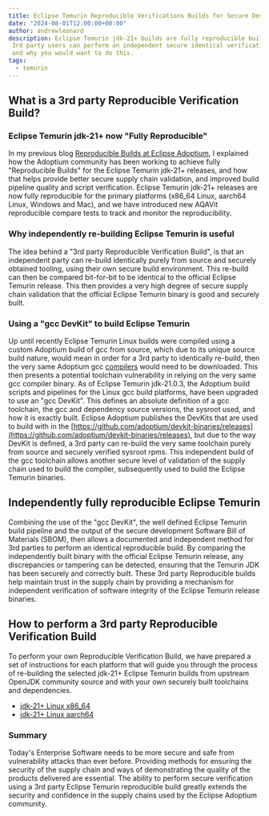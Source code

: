 ```yaml
---
title: Eclipse Temurin Reproducible Verifications Builds for Secure Development
date: "2024-08-01T12:00:00+00:00"
author: andrewleonard
description: Eclipse Temurin jdk-21+ builds are fully reproducible build. This blog explains how
 3rd party users can perform an independent secure identical verification of an Eclipse Temurin build,
 and why you would want to do this.
tags:
  - temurin
---
```


## What is a 3rd party Reproducible Verification Build?

### Eclipse Temurin jdk-21+ now "Fully Reproducible"

In my previous blog [Reproducible Builds at Eclipse Adoptium](https://adoptium.net/blog/2022/06/adoptium-reproducible-builds/), I explained
how the Adoptium community has been working to achieve fully "Reproducible Builds" for the Eclipse Temurin jdk-21+ releases,
and how that helps provide better secure supply chain validation, and improved build pipeline quality and script verification.
Eclipse Temurin jdk-21+ releases are now fully reproducible for the primary platforms (x86_64 Linux, aarch64 Linux, Windows and Mac),
and we have introduced new AQAVit reproducible compare tests to track and monitor the reproducibility.

### Why independently re-building Eclipse Temurin is useful

The idea behind a "3rd party Reproducible Verification Build", is that an independent party can re-build identically purely from source and
securely obtained tooling, using their own secure build environment. This re-build can then be compared bit-for-bit to be identical
to the official Eclipse Temurin release. This then provides a very high degree of secure supply chain validation that the official
Eclipse Temurin binary is good and securely built.

### Using a "gcc DevKit" to build Eclipse Temurin

Up until recently Eclipse Temurin Linux builds were compiled using a custom Adoptium build of gcc from source, which due to its unique
source build nature, would mean in order for a 3rd party to identically re-build, then the very same Adoptium gcc
[compilers](https://ci.adoptium.net/userContent/gcc/) would need to be downloaded. This then presents a potential toolchain vulnerability
in relying on the very same gcc compiler binary. As of Eclipse Temurin jdk-21.0.3, the Adoptium build scripts and pipelines for the Linux
gcc build platforms, have been upgraded to use an "gcc DevKit". This defines an absolute definition of a gcc toolchain,
the gcc and dependency source versions, the sysroot used, and how it is exactly built. Eclipse Adoptium publishes the DevKits that are
used to build with in the [https://github.com/adoptium/devkit-binaries/releases](https://github.com/adoptium/devkit-binaries/releases), but
due to the way DevKit is defined, a 3rd party can re-build the very same toolchain purely from source and securely verified sysroot rpms.
This independent build of the gcc toolchain allows another secure level of validation of the supply chain used to build the compiler,
subsequently used to build the Eclipse Temurin binaries.

## Independently fully reproducible Eclipse Temurin

Combining the use of the "gcc DevKit", the well defined Eclipse Temurin build pipeline and the output of the secure development Software Bill
of Materials (SBOM), then allows a documented and independent method for 3rd parties to perform an identical reproducible build.
By comparing the independently built binary with the official Eclipse Temurin release, any discrepancies or tampering can be detected,
ensuring that the Temurin JDK has been securely and correctly built. These 3rd party Reproducible builds help maintain trust in the supply chain
by providing a mechanism for independent verification of software integrity of the Eclipse Temurin release binaries.

## How to perform a 3rd party Reproducible Verification Build

To perform your own Reproducible Verification Build, we have prepared a set of instructions for each platform that will guide you through
the process of re-building the selected jdk-21+ Eclipse Temurin builds from upstream OpenJDK community source and with your own securely built
toolchains and dependencies.

- [jdk-21+ Linux x86_64](/docs/reproducible-builds/reproduce-linux-x86-64)
- [jdk-21+ Linux aarch64](/docs/reproducible-builds/reproduce-linux-aarch64)

### Summary

Today's Enterprise Software needs to be more secure and safe from vulnerability attacks than ever before. Providing methods
for ensuring the security of the supply chain and ways of demonstrating the quality of the products delivered are essential.
The ability to perform secure verification using a 3rd party Eclipse Temurin reproducible build greatly extends the security
and confidence in the supply chains used by the Eclipse Adoptium community.

